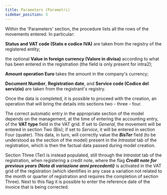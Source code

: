 ```yaml
---
title: Parameters (Parametri)
sidebar_position: 3
---
```


Within the 'Parameters' section, the procedure lists all the rows of the movements entered. In particular:

**Status and VAT code (Stato e codice IVA)** are taken from the registry of the registered entity;

the optional **Value in foreign currency (Valore in divisa)** according to what has been entered in the registration (the field is only present for intra2);

**Amount operation Euro** takes the amount in the company's currency;

**Document Number**, **Registration date**, and **Service code (Codice del servizio)** are taken from the registrant's registry.

Once the data is completed, it is possible to proceed with the creation, an operation that will bring the details into sections two - three - four.

The correct automatic entry in the appropriate section of the model depends on the management, at the time of entering the accounting entry, of the **VAT type** field in the VAT grid. If set to *General*, the movement will be entered in section Two (Bis); if set to *Service*, it will be entered in section Four (quater). This data, in turn, will correctly value the ***BisTer*** field (to be understood as the section of the model) present in the *Intrastat* tab of the registration, which is then the factual data passed during model creation.

Section Three (Ter) is instead populated, still through the *Intrastat* tab of the registration, when registering a credit note, where the flag ***Credit note for previous years (Nota di variazione anni precedenti)*** is activated in the VAT grid of the registration (which identifies in any case a variation not related to the month or quarter of registration and requires the completion of section Three). Next to this flag it is possible to enter the reference date of the invoice that is being corrected.